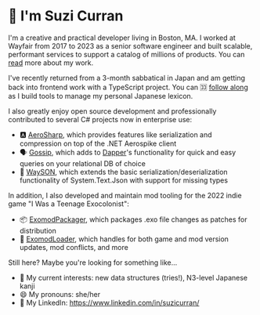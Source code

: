 # 👋 I'm Suzi Curran

I'm a creative and practical developer living in Boston, MA. I worked at Wayfair from 2017 to 2023 as a senior software engineer and built scalable, performant services to support a catalog of millions of products. You can [read](https://www.aboutwayfair.com/suzi-curran) more about my work.

I've recently returned from a 3-month sabbatical in Japan and am getting back into frontend work with a TypeScript project. You can :koko: [follow along](https://github.com/suzicurran/kanakomplete) as I build tools to manage my personal Japanese lexicon.

I also greatly enjoy open source development and professionally contributed to several C# projects now in enterprise use:
- :a: [AeroSharp](https://github.com/wayfair-incubator/AeroSharp), which provides features like serialization and compression on top of the .NET Aerospike client
- 🗣️ [Gossip](https://github.com/wayfair-incubator/Gossip), which adds to [Dapper](https://github.com/DapperLib/Dapper)'s functionality for quick and easy queries on your relational DB of choice
- 📃 [WaySON](https://github.com/wayfair-incubator/WaySON), which extends the basic serialization/deserialization functionality of System.Text.Json with support for missing types

In addition, I also developed and maintain mod tooling for the 2022 indie game "I Was a Teenage Exocolonist":
- :package: [ExomodPackager](https://github.com/suzicurran/ExomodPackager), which packages .exo file changes as patches for distribution
- :rocket: [ExomodLoader](https://github.com/suzicurran/ExomodLoader), which handles for both game and mod version updates, mod conflicts, and more

Still here? Maybe you're looking for something like...
- 🌱 My current interests: new data structures (tries!), N3-level Japanese kanji
- 😄 My pronouns: she/her
- 💼 My LinkedIn: https://www.linkedin.com/in/suzicurran/
